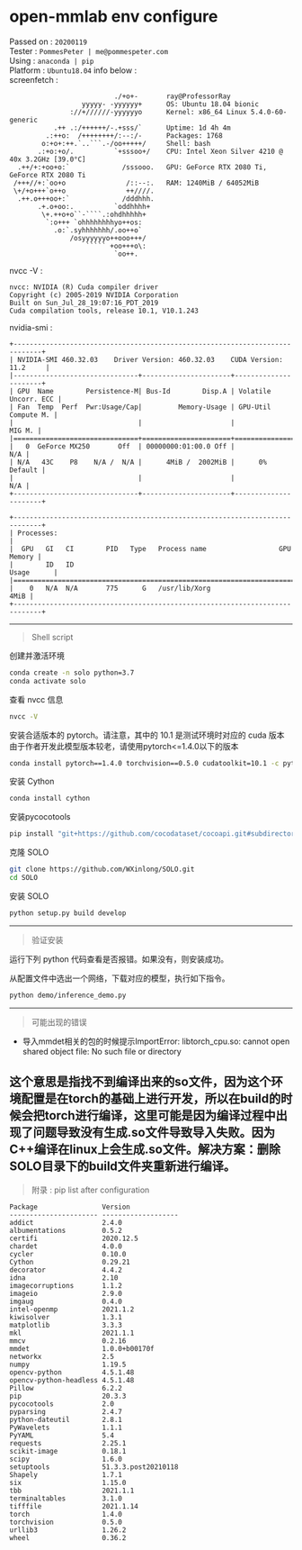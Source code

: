 # open-mmlab env configure

Passed on : `20200119`  
Tester : `PommesPeter | me@pommespeter.com`  
Using : `anaconda | pip`  
Platform : `Ubuntu18.04` info below :  
screenfetch :

`````none
                          ./+o+-       ray@ProfessorRay
                  yyyyy- -yyyyyy+      OS: Ubuntu 18.04 bionic
               ://+//////-yyyyyyo      Kernel: x86_64 Linux 5.4.0-60-generic
           .++ .:/++++++/-.+sss/`      Uptime: 1d 4h 4m
         .:++o:  /++++++++/:--:/-      Packages: 1768
        o:+o+:++.`..```.-/oo+++++/     Shell: bash
       .:+o:+o/.          `+sssoo+/    CPU: Intel Xeon Silver 4210 @ 40x 3.2GHz [39.0°C]
  .++/+:+oo+o:`             /sssooo.   GPU: GeForce RTX 2080 Ti, GeForce RTX 2080 Ti
 /+++//+:`oo+o               /::--:.   RAM: 1240MiB / 64052MiB
 \+/+o+++`o++o               ++////.  
  .++.o+++oo+:`             /dddhhh.  
       .+.o+oo:.          `oddhhhh+   
        \+.++o+o``-````.:ohdhhhhh+    
         `:o+++ `ohhhhhhhhyo++os:     
           .o:`.syhhhhhhh/.oo++o`     
               /osyyyyyyo++ooo+++/    
                   ````` +oo+++o\:    
                          `oo++.    

`````

nvcc -V :

```none
nvcc: NVIDIA (R) Cuda compiler driver
Copyright (c) 2005-2019 NVIDIA Corporation
Built on Sun_Jul_28_19:07:16_PDT_2019
Cuda compilation tools, release 10.1, V10.1.243
```

nvidia-smi :

```none
+-----------------------------------------------------------------------------+
| NVIDIA-SMI 460.32.03    Driver Version: 460.32.03    CUDA Version: 11.2     |
|-------------------------------+----------------------+----------------------+
| GPU  Name        Persistence-M| Bus-Id        Disp.A | Volatile Uncorr. ECC |
| Fan  Temp  Perf  Pwr:Usage/Cap|         Memory-Usage | GPU-Util  Compute M. |
|                               |                      |               MIG M. |
|===============================+======================+======================|
|   0  GeForce MX250       Off  | 00000000:01:00.0 Off |                  N/A |
| N/A   43C    P8    N/A /  N/A |      4MiB /  2002MiB |      0%      Default |
|                               |                      |                  N/A |
+-------------------------------+----------------------+----------------------+

+-----------------------------------------------------------------------------+
| Processes:                                                                  |
|  GPU   GI   CI        PID   Type   Process name                  GPU Memory |
|        ID   ID                                                   Usage      |
|=============================================================================|
|    0   N/A  N/A       775      G   /usr/lib/Xorg                       4MiB |
+-----------------------------------------------------------------------------+

```

---

> Shell script

创建并激活环境

```bash
conda create -n solo python=3.7
conda activate solo
```

查看 nvcc 信息

```bash
nvcc -V
```

安装合适版本的 pytorch。请注意，其中的 10.1 是测试环境时对应的 cuda 版本
由于作者开发此模型版本较老，请使用pytorch<=1.4.0以下的版本

```bash
conda install pytorch==1.4.0 torchvision==0.5.0 cudatoolkit=10.1 -c pytorch
```

安装 Cython

```bash
conda install cython
```

安装pycocotools
```bash
pip install "git+https://github.com/cocodataset/cocoapi.git#subdirectory=PythonAPI"
```

克隆 SOLO

```bash
git clone https://github.com/WXinlong/SOLO.git
cd SOLO
```

安装 SOLO

```bash
python setup.py build develop
```

---

> 验证安装

运行下列 python 代码查看是否报错。如果没有，则安装成功。

从配置文件中选出一个网络，下载对应的模型，执行如下指令。
```bash
python demo/inference_demo.py
```

---

> 可能出现的错误

- 导入mmdet相关的包的时候提示ImportError: libtorch_cpu.so: cannot open shared object file: No such file or directory

这个意思是指找不到编译出来的so文件，因为这个环境配置是在torch的基础上进行开发，所以在build的时候会把torch进行编译，这里可能是因为编译过程中出现了问题导致没有生成.so文件导致导入失败。因为C++编译在linux上会生成.so文件。**解决方案：删除SOLO目录下的build文件夹重新进行编译。**
---

> 附录 : pip list after configuration

```none
Package                Version       
---------------------- ------------------- 
addict                 2.4.0
albumentations         0.5.2
certifi                2020.12.5
chardet                4.0.0
cycler                 0.10.0
Cython                 0.29.21
decorator              4.4.2
idna                   2.10
imagecorruptions       1.1.2
imageio                2.9.0
imgaug                 0.4.0
intel-openmp           2021.1.2
kiwisolver             1.3.1
matplotlib             3.3.3
mkl                    2021.1.1
mmcv                   0.2.16
mmdet                  1.0.0+b00170f      
networkx               2.5
numpy                  1.19.5
opencv-python          4.5.1.48
opencv-python-headless 4.5.1.48
Pillow                 6.2.2
pip                    20.3.3
pycocotools            2.0
pyparsing              2.4.7
python-dateutil        2.8.1
PyWavelets             1.1.1
PyYAML                 5.4
requests               2.25.1
scikit-image           0.18.1
scipy                  1.6.0
setuptools             51.3.3.post20210118
Shapely                1.7.1
six                    1.15.0
tbb                    2021.1.1
terminaltables         3.1.0
tifffile               2021.1.14
torch                  1.4.0
torchvision            0.5.0
urllib3                1.26.2
wheel                  0.36.2


```
